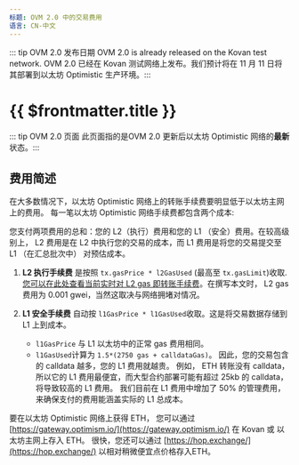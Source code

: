 ```yaml
---
标题: OVM 2.0 中的交易费用
语言: CN-中文
---
```


::: tip
 OVM 2.0 发布日期
OVM 2.0 is already released on the Kovan test network.
OVM 2.0 已经在 Kovan 测试网络上发布。我们预计将在 11 月 11 日将其部署到以太坊 Optimistic 生产环境。:::


# {{ $frontmatter.title }}

::: tip
OVM 2.0 页面 此页面指的是OVM 2.0 更新后以太坊 Optimistic 网络的**最新**状态。:::

## 费用简述

在大多数情况下，以太坊 Optimistic 网络上的转账手续费要明显低于以太坊主网上的费用。
每一笔以太坊 Optimistic 网络手续费都包含两个成本:

您支付两项费用的总和：您的 L2（执行）费用和您的 L1 （安全）费用。在较高级别上，
L2 费用是在 L2 中执行您的交易的成本，而 L1 费用是将您的交易提交至 L1 （在汇总批次中） 对预估成本。

1. **L2 执行手续费** 是按照 `tx.gasPrice * l2GasUsed` 
   (最高至 `tx.gasLimit`)收取. [您可以在此处查看当前实时对 L2 gas 即转账手续费](https://public-grafana.optimism.io/d/9hkhMxn7z/public-dashboard?orgId=1&refresh=5m)。在撰写本文时，
   L2 gas 费用为 0.001 gwei，当然这取决与网络拥堵对情况。
   
2. **L1 安全手续费** 自动按 `l1GasPrice * l1GasUsed`收取。这是将交易数据存储到 L1 上到成本。 

   - `l1GasPrice` 与 L1 以太坊中的正常 gas 费用相同。
   - `l1GasUsed`计算为 `1.5*(2750 gas + calldataGas)`。 因此，您的交易包含的 calldata 越多，您的 L1 费用就越贵。
   例如， ETH 转账没有 calldata，所以它的 L1 费用最便宜，而大型合约部署可能有超过 25kb 的 calldata，
   将导致较高的 L1 费用。 我们目前在 L1 费用中增加了 50% 的管理费用，来确保支付的费用能涵盖实际的 L1 总成本。

要在以太坊 Optimistic 网络上获得 ETH， 您可以通过 [https://gateway.optimism.io/](https://gateway.optimism.io/) 在 Kovan 或 以太坊主网上存入 ETH。
 很快，您还可以通过 [https://hop.exchange/](https://hop.exchange/) 以相对稍微便宜点价格存入ETH。
